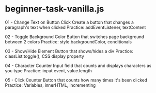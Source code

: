 # beginner-task-vanilla.js

01 - Change Text on Button Click
Create a button that changes a paragraph's text when clicked
Practice: addEventListener, textContent

02 - Toggle Background Color
Button that switches page background between 2 colors
Practice: style.backgroundColor, conditionals

03 - Show/Hide Element
Button that shows/hides a div
Practice: classList.toggle(), CSS display property

04 - Character Counter
Input field that counts and displays characters as you type
Practice: input event, value.length

05 - Click Counter
Button that counts how many times it's been clicked
Practice: Variables, innerHTML, incrementing
